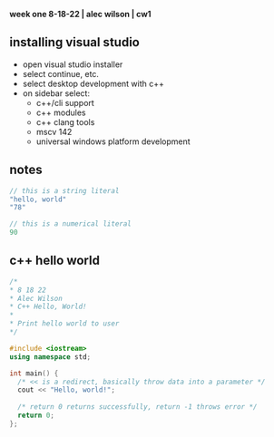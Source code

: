 __week one 8-18-22 | alec wilson | cw1__
## installing visual studio

- open visual studio installer
- select continue, etc.
- select desktop development with c++
- on sidebar select:
  - c++/cli support
  - c++ modules
  - c++ clang tools
  - mscv 142
  - universal windows platform development

## notes
```js
// this is a string literal
"hello, world"
"78"

// this is a numerical literal
90
```

## c++ hello world
```cpp
/*
* 8 18 22
* Alec Wilson
* C++ Hello, World!
*
* Print hello world to user
*/

#include <iostream>
using namespace std;

int main() {
  /* << is a redirect, basically throw data into a parameter */
  cout << "Hello, world!";
  
  /* return 0 returns successfully, return -1 throws error */
  return 0;
};
```


















